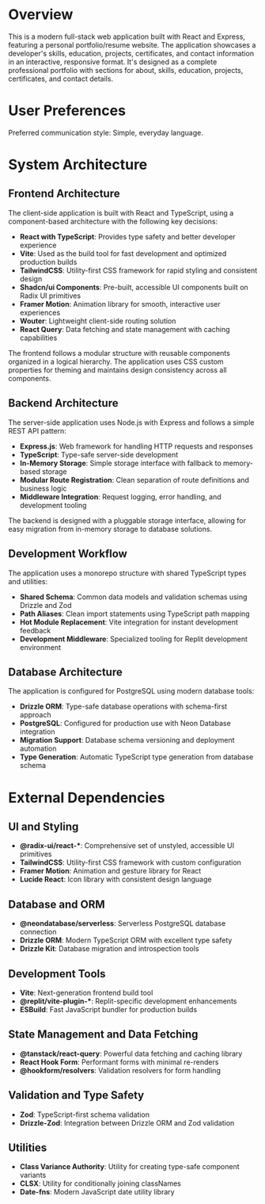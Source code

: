 # Overview

This is a modern full-stack web application built with React and Express, featuring a personal portfolio/resume website. The application showcases a developer's skills, education, projects, certificates, and contact information in an interactive, responsive format. It's designed as a complete professional portfolio with sections for about, skills, education, projects, certificates, and contact details.

# User Preferences

Preferred communication style: Simple, everyday language.

# System Architecture

## Frontend Architecture
The client-side application is built with React and TypeScript, using a component-based architecture with the following key decisions:

- **React with TypeScript**: Provides type safety and better developer experience
- **Vite**: Used as the build tool for fast development and optimized production builds
- **TailwindCSS**: Utility-first CSS framework for rapid styling and consistent design
- **Shadcn/ui Components**: Pre-built, accessible UI components built on Radix UI primitives
- **Framer Motion**: Animation library for smooth, interactive user experiences
- **Wouter**: Lightweight client-side routing solution
- **React Query**: Data fetching and state management with caching capabilities

The frontend follows a modular structure with reusable components organized in a logical hierarchy. The application uses CSS custom properties for theming and maintains design consistency across all components.

## Backend Architecture
The server-side application uses Node.js with Express and follows a simple REST API pattern:

- **Express.js**: Web framework for handling HTTP requests and responses
- **TypeScript**: Type-safe server-side development
- **In-Memory Storage**: Simple storage interface with fallback to memory-based storage
- **Modular Route Registration**: Clean separation of route definitions and business logic
- **Middleware Integration**: Request logging, error handling, and development tooling

The backend is designed with a pluggable storage interface, allowing for easy migration from in-memory storage to database solutions.

## Development Workflow
The application uses a monorepo structure with shared TypeScript types and utilities:

- **Shared Schema**: Common data models and validation schemas using Drizzle and Zod
- **Path Aliases**: Clean import statements using TypeScript path mapping
- **Hot Module Replacement**: Vite integration for instant development feedback
- **Development Middleware**: Specialized tooling for Replit development environment

## Database Architecture
The application is configured for PostgreSQL using modern database tools:

- **Drizzle ORM**: Type-safe database operations with schema-first approach
- **PostgreSQL**: Configured for production use with Neon Database integration
- **Migration Support**: Database schema versioning and deployment automation
- **Type Generation**: Automatic TypeScript type generation from database schema

# External Dependencies

## UI and Styling
- **@radix-ui/react-\***: Comprehensive set of unstyled, accessible UI primitives
- **TailwindCSS**: Utility-first CSS framework with custom configuration
- **Framer Motion**: Animation and gesture library for React
- **Lucide React**: Icon library with consistent design language

## Database and ORM
- **@neondatabase/serverless**: Serverless PostgreSQL database connection
- **Drizzle ORM**: Modern TypeScript ORM with excellent type safety
- **Drizzle Kit**: Database migration and introspection tools

## Development Tools
- **Vite**: Next-generation frontend build tool
- **@replit/vite-plugin-\***: Replit-specific development enhancements
- **ESBuild**: Fast JavaScript bundler for production builds

## State Management and Data Fetching
- **@tanstack/react-query**: Powerful data fetching and caching library
- **React Hook Form**: Performant forms with minimal re-renders
- **@hookform/resolvers**: Validation resolvers for form handling

## Validation and Type Safety
- **Zod**: TypeScript-first schema validation
- **Drizzle-Zod**: Integration between Drizzle ORM and Zod validation

## Utilities
- **Class Variance Authority**: Utility for creating type-safe component variants
- **CLSX**: Utility for conditionally joining classNames
- **Date-fns**: Modern JavaScript date utility library